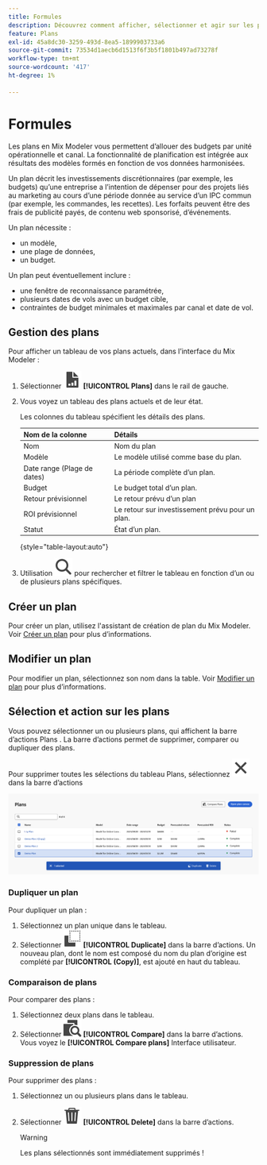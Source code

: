 ```yaml
---
title: Formules
description: Découvrez comment afficher, sélectionner et agir sur les plans en Mix Modeler.
feature: Plans
exl-id: 45a8dc30-3259-493d-8ea5-1899903733a6
source-git-commit: 73534d1aecb6d1513f6f3b5f1801b497ad73278f
workflow-type: tm+mt
source-wordcount: '417'
ht-degree: 1%

---
```


# Formules

Les plans en Mix Modeler vous permettent d’allouer des budgets par unité opérationnelle et canal. La fonctionnalité de planification est intégrée aux résultats des modèles formés en fonction de vos données harmonisées.

Un plan décrit les investissements discrétionnaires (par exemple, les budgets) qu’une entreprise a l’intention de dépenser pour des projets liés au marketing au cours d’une période donnée au service d’un IPC commun (par exemple, les commandes, les recettes). Les forfaits peuvent être des frais de publicité payés, de contenu web sponsorisé, d’événements.

Un plan nécessite :

- un modèle,
- une plage de données,
- un budget.

Un plan peut éventuellement inclure :

- une fenêtre de reconnaissance paramétrée,
- plusieurs dates de vols avec un budget cible,
- contraintes de budget minimales et maximales par canal et date de vol.


## Gestion des plans

Pour afficher un tableau de vos plans actuels, dans l’interface du Mix Modeler :

1. Sélectionner ![](../assets/icons/FileChart.svg) **[!UICONTROL Plans]** dans le rail de gauche.

1. Vous voyez un tableau des plans actuels et de leur état.

   Les colonnes du tableau spécifient les détails des plans.

   | Nom de la colonne | Détails |
   |---|---|
   | Nom | Nom du plan |
   | Modèle | Le modèle utilisé comme base du plan. |
   | Date range (Plage de dates) | La période complète d’un plan. |
   | Budget | Le budget total d’un plan. |
   | Retour prévisionnel | Le retour prévu d’un plan |
   | ROI prévisionnel | Le retour sur investissement prévu pour un plan. |
   | Statut | État d’un plan. |

   {style="table-layout:auto"}

1. Utilisation ![Rechercher](../assets/icons/Search.svg) pour rechercher et filtrer le tableau en fonction d’un ou de plusieurs plans spécifiques.

## Créer un plan

Pour créer un plan, utilisez l&#39;assistant de création de plan du Mix Modeler. Voir [Créer un plan](create.md) pour plus d’informations.


## Modifier un plan

Pour modifier un plan, sélectionnez son nom dans la table. Voir [Modifier un plan](edit.md) pour plus d’informations.


## Sélection et action sur les plans

Vous pouvez sélectionner un ou plusieurs plans, qui affichent la barre d’actions Plans . La barre d’actions permet de supprimer, comparer ou dupliquer des plans.

Pour supprimer toutes les sélections du tableau Plans, sélectionnez ![Fermer](../assets/icons/Close.svg) dans la barre d’actions

![Barre d’actions Plans](../assets/plans-action-bar.png)

### Dupliquer un plan

Pour dupliquer un plan :

1. Sélectionnez un plan unique dans le tableau.
1. Sélectionner ![Copier](../assets/icons/Copy.svg) **[!UICONTROL Duplicate]** dans la barre d’actions. Un nouveau plan, dont le nom est composé du nom du plan d’origine est complété par **[!UICONTROL (Copy)]**, est ajouté en haut du tableau.

### Comparaison de plans

Pour comparer des plans :

1. Sélectionnez deux plans dans le tableau.
1. Sélectionner ![Comparer](../assets/icons/Compare.svg) **[!UICONTROL Compare]** dans la barre d’actions. Vous voyez le **[!UICONTROL Compare plans]** Interface utilisateur.


### Suppression de plans

Pour supprimer des plans :

1. Sélectionnez un ou plusieurs plans dans le tableau.
1. Sélectionner ![Supprimer](../assets/icons/Delete.svg) **[!UICONTROL Delete]** dans la barre d’actions.

   >[!WARNING]
   >
   >   Les plans sélectionnés sont immédiatement supprimés !
